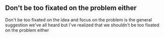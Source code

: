 ## Don't be too fixated on the problem either

Don't be too fixated on the idea and focus on the problem is the general suggestion we've all heard but I've realized that we shouldn't be too fixated on the problem either